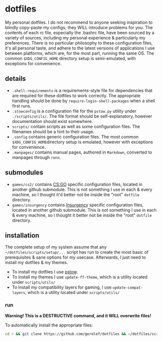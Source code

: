 # dotfiles
My personal dotfiles. I do not recommend to anyone seeking inspiration to blindly copy-paste my configs; they WILL introduce problems for you. The contents of each rc file, especially the .bashrc file, have been sourced by a variety of sources, including my personal experience & particularly my preferences.
There is no particular philosophy to these configuration files, it's all personal taste, and adhere to the latest versions of applications I use between platforms, which are, for the most part, running the same OS.
The common `$XDG_CONFIG_HOME` directory setup is semi-emulated, with exceptions for convenience.

## details
- `.shell-requirements` is a requirements-style file for dependencies that are required for these dotfiles to work correctly. The appropriate handling should be done by `require-login-shell-packages` when a shell first runs.
- `.stowconfig` is a configuration file for the `pstow.py` utility under `./scripts/utils/`. The file format should be self-explanatory, however documentation should exist somewhere.
- `scripts/` contain scripts as well as some configuration files. The filenames should be a hint to their usage. 
- `.config` contains generic configuration files. The most common `$XDG_CONFIG_HOME`directory setup is emulated, however with exceptions for convenience.
- `.manpages/` contains manual pages, authored in `Markdown`, converted to manpages through `ronn`.

## submodules
- `games/cs2/` contains [CS:GO](https://store.steampowered.com/app/730/CounterStrike_Global_Offensive/) specific configuration files, located in another github submodule. This is not something I use in each & every machine, so I thought it'd better not be inside the "root" `dotfile` directory.
- `games/insurgency` contains [Insurgency](https://store.steampowered.com/app/222880/Insurgency/) specific configuration files, located in another github submodule. This is not something I use in each & every machine, so I thought it better not be inside the "root" `dotfile` directory.

## installation
The complete setup of my system assume that any `~/dotfiles/scripts/setup/...` script
has run to create the most basic of prerequisites & sane options for my usecase.
Afterwards, I just need to install my dotfiles & my themes.
- To install my dotfiles I use [pstow](https://github.com/gerelef/pstow).
- To install my themes I use `update-ff-theme`, which is a utility located under `scripts/utils/`
- To install my compatibility layers for gaming, I use `update-compat-layers`, which is a utility located under `scripts/utils/`

### run
**Warning! This is a DESTRUCTIVE command, and it WILL overwrite files!**

To automatically install the appropriate files:
```bash
cd ~ && git clone https://github.com/gerelef/dotfiles && ~/dotfiles/scripts/functions/pstow --source ~/dotfiles --target ~ --force --overwrite-others
```
